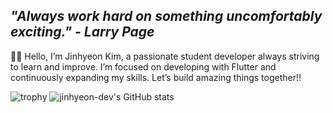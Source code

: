## ***"Always work hard on something uncomfortably exciting." - Larry Page***

👋🏻 Hello, I’m Jinhyeon Kim, a passionate student developer always striving to learn and improve. I’m focused on developing with Flutter and continuously expanding my skills. Let’s build amazing things together!!

![trophy](https://github-profile-trophy.vercel.app/?username=jinhyeon-dev&theme=dark&row=2&column=5)
![jinhyeon-dev's GitHub stats](https://github-readme-stats.vercel.app/api?username=jinhyeon-dev&show_icons=true&theme=transparent)
